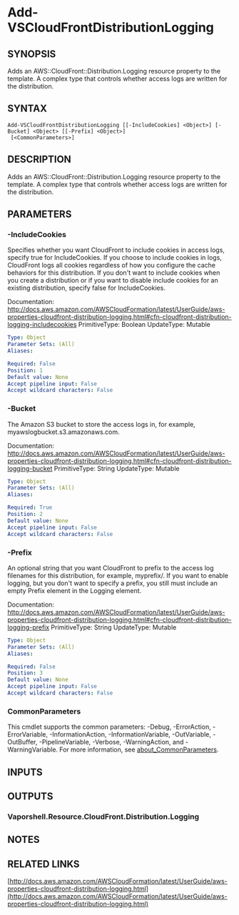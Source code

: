 # Add-VSCloudFrontDistributionLogging

## SYNOPSIS
Adds an AWS::CloudFront::Distribution.Logging resource property to the template.
A complex type that controls whether access logs are written for the distribution.

## SYNTAX

```
Add-VSCloudFrontDistributionLogging [[-IncludeCookies] <Object>] [-Bucket] <Object> [[-Prefix] <Object>]
 [<CommonParameters>]
```

## DESCRIPTION
Adds an AWS::CloudFront::Distribution.Logging resource property to the template.
A complex type that controls whether access logs are written for the distribution.

## PARAMETERS

### -IncludeCookies
Specifies whether you want CloudFront to include cookies in access logs, specify true for IncludeCookies.
If you choose to include cookies in logs, CloudFront logs all cookies regardless of how you configure the cache behaviors for this distribution.
If you don't want to include cookies when you create a distribution or if you want to disable include cookies for an existing distribution, specify false for IncludeCookies.

Documentation: http://docs.aws.amazon.com/AWSCloudFormation/latest/UserGuide/aws-properties-cloudfront-distribution-logging.html#cfn-cloudfront-distribution-logging-includecookies
PrimitiveType: Boolean
UpdateType: Mutable

```yaml
Type: Object
Parameter Sets: (All)
Aliases:

Required: False
Position: 1
Default value: None
Accept pipeline input: False
Accept wildcard characters: False
```

### -Bucket
The Amazon S3 bucket to store the access logs in, for example, myawslogbucket.s3.amazonaws.com.

Documentation: http://docs.aws.amazon.com/AWSCloudFormation/latest/UserGuide/aws-properties-cloudfront-distribution-logging.html#cfn-cloudfront-distribution-logging-bucket
PrimitiveType: String
UpdateType: Mutable

```yaml
Type: Object
Parameter Sets: (All)
Aliases:

Required: True
Position: 2
Default value: None
Accept pipeline input: False
Accept wildcard characters: False
```

### -Prefix
An optional string that you want CloudFront to prefix to the access log filenames for this distribution, for example, myprefix/.
If you want to enable logging, but you don't want to specify a prefix, you still must include an empty Prefix element in the Logging element.

Documentation: http://docs.aws.amazon.com/AWSCloudFormation/latest/UserGuide/aws-properties-cloudfront-distribution-logging.html#cfn-cloudfront-distribution-logging-prefix
PrimitiveType: String
UpdateType: Mutable

```yaml
Type: Object
Parameter Sets: (All)
Aliases:

Required: False
Position: 3
Default value: None
Accept pipeline input: False
Accept wildcard characters: False
```

### CommonParameters
This cmdlet supports the common parameters: -Debug, -ErrorAction, -ErrorVariable, -InformationAction, -InformationVariable, -OutVariable, -OutBuffer, -PipelineVariable, -Verbose, -WarningAction, and -WarningVariable. For more information, see [about_CommonParameters](http://go.microsoft.com/fwlink/?LinkID=113216).

## INPUTS

## OUTPUTS

### Vaporshell.Resource.CloudFront.Distribution.Logging
## NOTES

## RELATED LINKS

[http://docs.aws.amazon.com/AWSCloudFormation/latest/UserGuide/aws-properties-cloudfront-distribution-logging.html](http://docs.aws.amazon.com/AWSCloudFormation/latest/UserGuide/aws-properties-cloudfront-distribution-logging.html)

